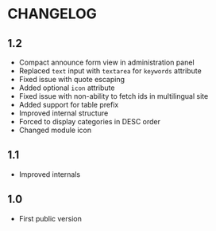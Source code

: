 CHANGELOG
=========

1.2
---

 * Compact announce form view in administration panel
 * Replaced `text` input with `textarea` for `keywords` attribute
 * Fixed issue with quote escaping
 * Added optional `icon` attribute
 * Fixed issue with non-ability to fetch ids in multilingual site
 * Added support for table prefix
 * Improved internal structure
 * Forced to display categories in DESC order
 * Changed module icon

1.1
---

 * Improved internals

1.0
---

 * First public version